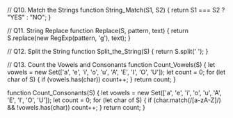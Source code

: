 // Q10. Match the Strings
function String_Match(S1, S2) {
    return S1 === S2 ? "YES" : "NO";
}

// Q11. String Replace
function Replace(S, pattern, text) {
    return S.replace(new RegExp(pattern, 'g'), text);
}

// Q12. Split the String
function Split_the_String(S) {
    return S.split(' ');
}

// Q13. Count the Vowels and Consonants
function Count_Vowels(S) {
    let vowels = new Set(['a', 'e', 'i', 'o', 'u', 'A', 'E', 'I', 'O', 'U']);
    let count = 0;
    for (let char of S) {
        if (vowels.has(char)) count++;
    }
    return count;
}

function Count_Consonants(S) {
    let vowels = new Set(['a', 'e', 'i', 'o', 'u', 'A', 'E', 'I', 'O', 'U']);
    let count = 0;
    for (let char of S) {
        if (char.match(/[a-zA-Z]/) && !vowels.has(char)) count++;
    }
    return count;
}
